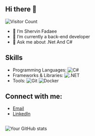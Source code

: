 ## Hi there 👋
![Visitor Count](https://komarev.com/ghpvc/?username=yourusername&color=blue)

- 🌱 I’m Shervin Fadaee
- 🔭 I’m currently a back-end developer 
- 💬 Ask me about .Net And C#

## Skills
- Programming Languages: ![C#](https://img.shields.io/badge/C%23-239120?style=for-the-badge&logo=c-sharp&logoColor=white)
- Frameworks & Libraries: ![.NET](https://img.shields.io/badge/.NET-512BD4?style=for-the-badge&logo=dotnet&logoColor=white)
- Tools: ![Git](https://img.shields.io/badge/Git-F05032?style=for-the-badge&logo=git&logoColor=white) ![Docker](https://img.shields.io/badge/Docker-2496ED?style=for-the-badge&logo=docker&logoColor=white)


## Connect with me:
- [Email](shervinfadaee790@gmail.com)
- [LinkedIn](https://www.linkedin.com/in/shervin-fadaee)

##
![Your GitHub stats](https://github-readme-stats.vercel.app/api?username=Shervin7900&show_icons=true&theme=radical)
